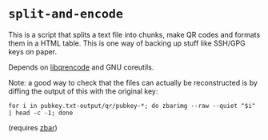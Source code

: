 # `split-and-encode`

This is a script that splits a text file into chunks, make QR codes and formats
them in a HTML table.  This is one way of backing up stuff like SSH/GPG keys on
paper.


Depends on [libqrencode](https://github.com/fukuchi/libqrencode) and GNU coreutils.

Note: a good way to check that the files can actually be reconstructed is by
diffing the output of this with the original key:

```
for i in pubkey.txt-output/qr/pubkey-*; do zbarimg --raw --quiet "$i" | head -c -1; done
```

(requires [zbar](https://github.com/ZBar/ZBar))

